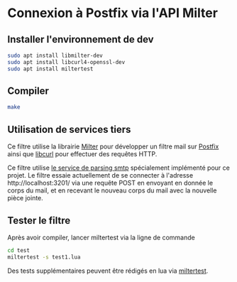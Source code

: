 # Connexion à Postfix via l'API Milter
## Installer l'environnement de dev
```bash
sudo apt install libmilter-dev
sudo apt install libcurl4-openssl-dev
sudo apt install miltertest
```
## Compiler
```bash
make
```
## Utilisation de services tiers
Ce filtre utilise la librairie [Milter](https://en.wikipedia.org/wiki/Milter) pour développer un filtre mail sur [Postfix](https://www.postfix.org/) ainsi que [libcurl](https://curl.se/libcurl/) pour effectuer des requêtes HTTP.

Ce filtre utilise [le service de parsing smtp](https://github.com/Don-t-ttach-my-documents/smtp-add-on) spécialement implémenté pour ce projet. Le filtre essaie actuellement de se connecter à l'adresse http://localhost:3201/ via une requête POST en envoyant en donnée le corps du mail, et en recevant le nouveau corps du mail avec la nouvelle pièce jointe.

## Tester le filtre 
Après avoir compiler, lancer miltertest via la ligne de commande
```bash
cd test
miltertest -s test1.lua
```
Des tests supplémentaires peuvent être rédigés en lua via [miltertest](https://manpages.ubuntu.com/manpages/trusty/man8/miltertest.8.html).


